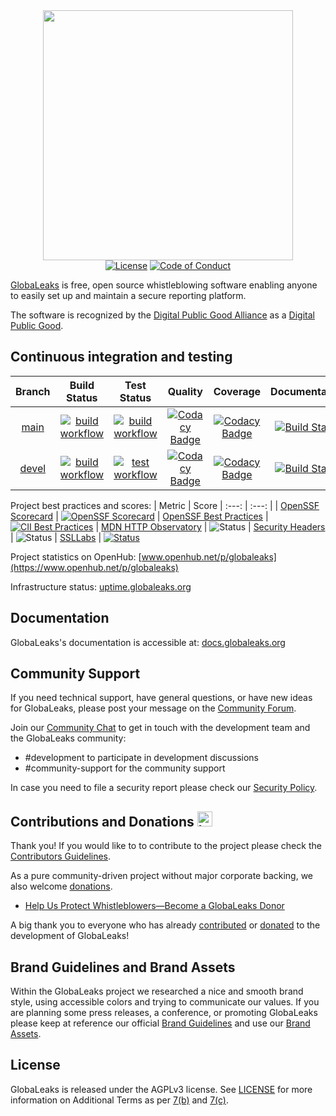 <div align="center">
 <a href="https://www.globaleaks.org"><img src="https://raw.githubusercontent.com/globaleaks/globaleaks-whistleblowing-software/stable/brand/assets/globaleaks-logo-color.png" width="400"></a>
</div>

<div align="center">
  <a href="https://github.com/globaleaks/globaleaks-whistleblowing-software/blob/stable/LICENSE"><img src="https://img.shields.io/badge/license-AGPLv3%2B-green" alt="License"></a> <a href="https://github.com/globaleaks/globaleaks-whistleblowing-software/blob/stable/CODE_OF_CONDUCT.md"><img src="https://img.shields.io/badge/Contributor%20Covenant-v2.1%20adopted-ff69b4.svg" alt="Code of Conduct"></a>
</div>

[GlobaLeaks](https://www.globaleaks.org/) is free, open source whistleblowing software enabling anyone to easily set up and maintain a secure reporting platform.

The software is recognized by the [Digital Public Good Alliance](https://digitalpublicgoods.net) as a [Digital Public Good](https://app.digitalpublicgoods.net/a/11113).

## Continuous integration and testing
| Branch | Build Status | Test Status | Quality | Coverage | Documentation
| :---: | :---: | :---: | :---: | :---: | :---: |
| [main](https://github.com/globaleaks/globaleaks-whistleblowing-software/tree/main) | [![build workflow](https://github.com/globaleaks/globaleaks-whistleblowing-software/actions/workflows/build.yml/badge.svg?branch=main)](https://github.com/globaleaks/globaleaks-whistleblowing-software/actions/workflows/build.yml?query=branch%3Amain) | [![build workflow](https://github.com/globaleaks/globaleaks-whistleblowing-software/actions/workflows/test.yml/badge.svg?branch=main)](https://github.com/globaleaks/globaleaks-whistleblowing-software/actions/workflows/test.yml?query=branch%3Amain) | [![Codacy Badge](https://app.codacy.com/project/badge/Grade/c09f1ec9607f4546924d19798a98dd7d?branch=main)](https://app.codacy.com/gh/globaleaks/globaleaks-whistleblowing-software/dashboard) | [![Codacy Badge](https://app.codacy.com/project/badge/Coverage/c09f1ec9607f4546924d19798a98dd7d?branch=main)](https://app.codacy.com/gh/globaleaks/globaleaks-whistleblowing-software/dashboard) | [![Build Status](https://readthedocs.org/projects/globaleaks/badge/?version=main&style=flat)](https://docs.globaleaks.org/en/stable/)
| [devel](https://github.com/globaleaks/globaleaks-whistleblowing-software/tree/devel) | [![build workflow](https://github.com/globaleaks/globaleaks-whistleblowing-software/actions/workflows/build.yml/badge.svg?branch=devel)](https://github.com/globaleaks/globaleaks-whistleblowing-software/actions/workflows/build.yml?query=branch%3Adevel) | [![test workflow](https://github.com/globaleaks/globaleaks-whistleblowing-software/actions/workflows/test.yml/badge.svg?branch=devel)](https://github.com/globaleaks/globaleaks-whistleblowing-software/actions/workflows/test.yml?query=branch%3Adevel) | [![Codacy Badge](https://app.codacy.com/project/badge/Grade/c09f1ec9607f4546924d19798a98dd7d?branch=devel)](https://app.codacy.com/gh/globaleaks/globaleaks-whistleblowing-software/dashboard?branch=devel) | [![Codacy Badge](https://app.codacy.com/project/badge/Coverage/c09f1ec9607f4546924d19798a98dd7d?branch=devel)](https://app.codacy.com/gh/globaleaks/globaleaks-whistleblowing-software/dashboard?branch=devel) | [![Build Status](https://readthedocs.org/projects/globaleaks/badge/?version=devel&style=flat)](https://docs.globaleaks.org/en/devel/)

Project best practices and scores:
| Metric | Score
| :---: | :---: |
| [OpenSSF Scorecard](https://scorecard.dev/) | [![OpenSSF Scorecard](https://api.scorecard.dev/projects/github.com/globaleaks/globaleaks-whistleblowing-software/badge)](https://scorecard.dev/viewer/?uri=github.com/globaleaks/globaleaks-whistleblowing-software)
| [OpenSSF Best Practices](https://bestpractices.coreinfrastructure.org/) | [![CII Best Practices](https://bestpractices.coreinfrastructure.org/projects/3816/badge)](https://bestpractices.coreinfrastructure.org/projects/3816)
| [MDN HTTP Observatory](https://developer.mozilla.org/en-US/observatory/analyze?host=try.globaleaks.org) | ![Status](https://img.shields.io/badge/observatory-A%2B-brightgreen)
| [Security Headers](https://securityheaders.com/?q=https%3A%2F%2Ftry.globaleaks.org%2F) | ![Status](https://img.shields.io/badge/security%20headers-A%2B-brightgreen)
| [SSLLabs](https://www.ssllabs.com/ssltest/analyze.html?d=try.globaleaks.org) | [![Status](https://img.shields.io/static/v1?label=SSLLabs&message=A%2B&color=%3CCOLOR%3E)](https://www.ssllabs.com/ssltest/analyze.html?d=try.globaleaks.org&latest)

Project statistics on OpenHub: [www.openhub.net/p/globaleaks](https://www.openhub.net/p/globaleaks)

Infrastructure status: [uptime.globaleaks.org](https://uptime.globaleaks.org)

## Documentation
GlobaLeaks's documentation is accessible at: [docs.globaleaks.org](https://docs.globaleaks.org)

## Community Support
If you need technical support, have general questions, or have new ideas for GlobaLeaks, please post your message on the [Community Forum](https://forum.globaleaks.org/).

Join our [Community Chat](https://community.globaleaks.org) to get in touch with the development team and the GlobaLeaks community:
* #development to participate in development discussions
* #community-support for the community support

In case you need to file a security report please check our [Security Policy](https://github.com/globaleaks/globaleaks-whistleblowing-software/blob/stable/SECURITY.md).

## Contributions and Donations <img src="https://raw.githubusercontent.com/globaleaks/globaleaks-whistleblowing-software/stable/brand/assets/heart.svg" alt="heart icon" width="24" />
Thank you! If you would like to to contribute to the project please check the [Contributors Guidelines](https://github.com/globaleaks/globaleaks-whistleblowing-software/blob/stable/CONTRIBUTING.md).

As a pure community-driven project without major corporate backing, we also welcome [donations](https://github.com/sponsors/globaleaks).

- [Help Us Protect Whistleblowers—Become a GlobaLeaks Donor](https://github.com/sponsors/globaleaks)

A big thank you to everyone who has already [contributed](https://github.com/globaleaks/globaleaks-whistleblowing-software/graphs/contributors) or [donated](https://github.com/sponsors/globaleaks) to the development of GlobaLeaks!

## Brand Guidelines and Brand Assets
Within the GlobaLeaks project we researched a nice and smooth brand style, using accessible colors and trying to communicate our values.
If you are planning some press releases, a conference, or promoting GlobaLeaks please keep at reference our official [Brand Guidelines](https://github.com/globaleaks/globaleaks-whistleblowing-software/blob/stable/brand/globaleaks-brand-guidelines.pdf) and use our [Brand Assets](https://github.com/globaleaks/globaleaks-whistleblowing-software/blob/stable/brand/assets/).

## License
GlobaLeaks is released under the AGPLv3 license. See [LICENSE](https://github.com/globaleaks/globaleaks-whistleblowing-software/blob/stable/LICENSE) for more information on Additional Terms as per [7(b)](https://github.com/globaleaks/globaleaks-whistleblowing-software/blob/stable/LICENSE#L684) and [7(c)](https://github.com/globaleaks/globaleaks-whistleblowing-software/blob/stable/LICENSE#L713).
